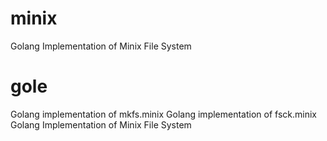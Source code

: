 # minix
Golang Implementation of Minix File System

# gole
Golang implementation of mkfs.minix
Golang implementation of fsck.minix
Golang Implementation of Minix File System

